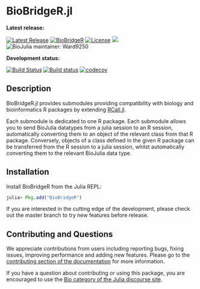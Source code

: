 # BioBridgeR.jl

**Latest release:**

[![Latest Release](https://img.shields.io/github/release/BioJulia/BioBridgeR.jl.svg)](https://github.com/BioJulia/BioBridgeR.jl/releases/latest)
[![BioBridgeR](http://pkg.julialang.org/badges/BioBridgeR_0.6.svg)](http://pkg.julialang.org/?pkg=BioBridgeR)
[![License](https://img.shields.io/badge/license-MIT-green.svg)](https://github.com/BioJulia/BioBridgeR.jl/blob/master/LICENSE)
[![](https://img.shields.io/badge/docs-stable-blue.svg)](https://biojulia.github.io/BioBridgeR.jl/stable)
![BioJulia maintainer: Ward9250](https://img.shields.io/badge/BioJulia%20Maintainer-Ward9250-orange.svg)

**Development status:**

[![Build Status](https://travis-ci.org/BioJulia/BioBridgeR.jl.svg?branch=master)](https://travis-ci.org/BioJulia/BioBridgeR.jl)
[![Build status](https://ci.appveyor.com/api/projects/status/4q40ihlvo2b3a53p/branch/master?svg=true)](https://ci.appveyor.com/project/Ward9250/biobridger-jl/branch/master)
[![codecov](https://codecov.io/gh/BioJulia/BioBridgeR.jl/branch/master/graph/badge.svg)](https://codecov.io/gh/BioJulia/BioBridgeR.jl)

## Description

BioBridgeR.jl provides submodules providing compatibility with biology and
bioinformatics R packages by extending [RCall.jl](https://github.com/JuliaInterop/RCall.jl).

Each submodule is dedicated to one R package.
Each submodule allows you to send BioJulia datatypes from a julia session to an
R session, automatically converting them to an object of the relevant class from
that R package.
Conversely, objects of a class defined in the given R package can be transferred
from the R session to a julia session, whilst automatically converting them
to the relevant BioJulia data type.

## Installation

Install BioBridgeR from the Julia REPL:

```julia
julia> Pkg.add("BioBridgeR")
```

If you are interested in the cutting edge of the development, please check out
the master branch to try new features before release.

## Contributing and Questions

We appreciate contributions from users including reporting bugs, fixing issues,
improving performance and adding new features.
Please go to the [contributing section of the documentation](biojulia.github.io/BioBridgeR.jl/stable/contributing)
for more information.

If you have a question about
contributing or using this package, you are encouraged to use the
[Bio category of the Julia discourse
site](https://discourse.julialang.org/c/domain/bio).
